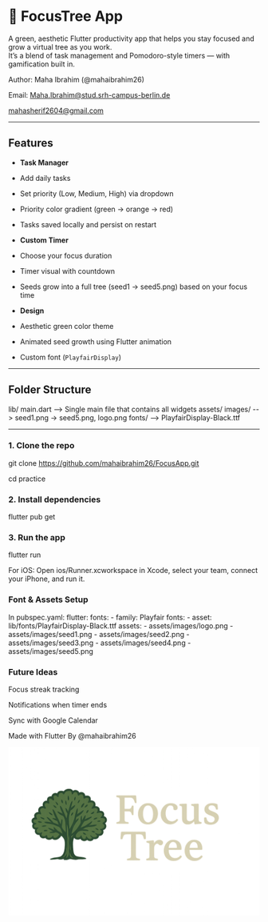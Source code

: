 # 🌱 FocusTree App

A green, aesthetic Flutter productivity app that helps you stay focused and grow a virtual tree as you work.  
It’s a blend of task management and Pomodoro-style timers — with gamification built in.

Author: Maha Ibrahim (@mahaibrahim26)

Email: Maha.Ibrahim@stud.srh-campus-berlin.de 
       
mahasherif2604@gmail.com

---

##  Features

-  **Task Manager**
  - Add daily tasks
  - Set priority (Low, Medium, High) via dropdown
  - Priority color gradient (green → orange → red)
  - Tasks saved locally and persist on restart

-  **Custom Timer**
  - Choose your focus duration
  - Timer visual with countdown
  - Seeds grow into a full tree (seed1 → seed5.png) based on your focus time

-  **Design**
  - Aesthetic green color theme
  - Animated seed growth using Flutter animation
  - Custom font (`PlayfairDisplay`)

---

##  Folder Structure

lib/
main.dart --> Single main file that contains all widgets
assets/
images/ --> seed1.png → seed5.png, logo.png
fonts/ --> PlayfairDisplay-Black.ttf

---

### 1. Clone the repo

git clone https://github.com/mahaibrahim26/FocusApp.git

cd practice

### 2. Install dependencies
flutter pub get

### 3. Run the app
flutter run

For iOS: Open ios/Runner.xcworkspace in Xcode, select your team, connect your iPhone, and run it.

### Font & Assets Setup

In pubspec.yaml:
flutter:
    fonts:
    - family: Playfair
      fonts:
        - asset: lib/fonts/PlayfairDisplay-Black.ttf
    assets:
        - assets/images/logo.png
        - assets/images/seed1.png
        - assets/images/seed2.png
        - assets/images/seed3.png
        - assets/images/seed4.png
        - assets/images/seed5.png

### Future Ideas
Focus streak tracking

Notifications when timer ends

Sync with Google Calendar

Made with Flutter
By @mahaibrahim26

![FocusTree Logo](assets/images/logo.PNG) 
